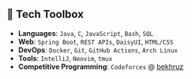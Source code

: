 ## 🔧 Tech Toolbox

- **Languages**: `Java`, `C`, `JavaScript`, `Bash`, `SQL`
- **Web**: `Spring Boot`, `REST APIs`, `DaisyUI`, `HTML/CSS`
- **DevOps**: `Docker`, `Git`, `GitHub Actions`, `Arch Linux`
- **Tools**: `IntelliJ`, `Neovim`, `tmux`
- **Competitive Programming**: `Codeforces` @ [bekhruz](https://codeforces.com/profile/Pavaea)
